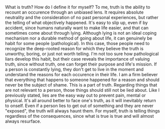 What is truth? How do I define it for myself?
To me, truth is the ability to recount an occurence through an unbiased lens. It requires absolute neutrality and the consideration of no past personal experiences, but rather the telling of what objectively happened. It's easy to slip up, even if by accident, since humans naturally want to make life easier, and that can sometimes come about through lying. Although lying is not an ideal coping mechanism nor a durable method of going about life, it can genuinely be habit for some people (pathological). In this case, those people need to recognize the deep-rooted reason for which they believe the truth is unworthy, boring, or just not worth telling. I'm not too sure how pathological liars develop this habit, but their case reveals the importance of valuing truth, since without truth, one can forget their purpose and life's mission. If a person is constantly lying, they don't get to live in the moment and understand the reasons for each occurence in their life. I am a firm believer that everything that happens to someone happened for a reason and should never be the subject of shame. This is a part of truth. Regarding things that are not relevant to a person, those things should still not be lied about. Like I previously stated, lies are the easy way out to prevent pain, mental or physical. It's all around better to face one's truth, as it will inevitably return to onself. Even if a person lies to get out of something and they are never "exposed", the truth will always haunt them. For myself, truth is telling things regardless of the consequences, since what is true is true and will almost always resurface. 
